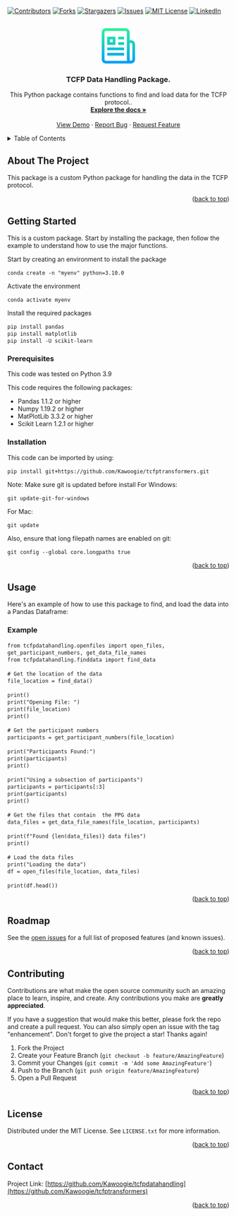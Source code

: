 <!-- Improved compatibility of back to top link: See: https://github.com/othneildrew/Best-README-Template/pull/73 -->
<a name="readme-top"></a>
<!-- -->



<!-- PROJECT SHIELDS -->
<!--
*** I'm using markdown "reference style" links for readability.
*** Reference links are enclosed in brackets [ ] instead of parentheses ( ).
*** See the bottom of this document for the declaration of the reference variables
*** for contributors-url, forks-url, etc. This is an optional, concise syntax you may use.
*** https://www.markdownguide.org/basic-syntax/#reference-style-links
-->
[![Contributors][contributors-shield]][contributors-url]
[![Forks][forks-shield]][forks-url]
[![Stargazers][stars-shield]][stars-url]
[![Issues][issues-shield]][issues-url]
[![MIT License][license-shield]][license-url]
[![LinkedIn][linkedin-shield]][linkedin-url]



<!-- PROJECT LOGO -->
<br />
<div align="center">
  <a href="https://github.com/Kawoogie/tcfptransformers">
    <img src="images/logo.png" alt="Logo" width="80" height="80">
  </a>

<h3 align="center">TCFP Data Handling Package.</h3>

  <p align="center">
    This Python package contains functions to find and load data for the TCFP protocol..
    <br />
    <a href="https://github.com/Kawoogie/tcfptransformers"><strong>Explore the docs »</strong></a>
    <br />
    <br />
    <a href="https://github.com/Kawoogie/tcfptransformers">View Demo</a>
    ·
    <a href="https://github.com/Kawoogie/tcfptransformers/issues">Report Bug</a>
    ·
    <a href="https://github.com/Kawoogie/tcfptransformers/issues">Request Feature</a>
  </p>
</div>



<!-- TABLE OF CONTENTS -->
<details>
  <summary>Table of Contents</summary>
  <ol>
    <li>
      <a href="#about-the-project">About The Project</a>
      <ul>
        </ul>
    </li>
    <li>
      <a href="#getting-started">Getting Started</a>
      <ul>
        <li><a href="#prerequisites">Prerequisites</a></li>
        <li><a href="#installation">Installation</a></li>
      </ul>
    </li>
    <li><a href="#usage">Usage</a></li>
    <li><a href="#roadmap">Roadmap</a></li>
    <li><a href="#contributing">Contributing</a></li>
    <li><a href="#license">License</a></li>
    <li><a href="#contact">Contact</a></li>    
  </ol>
</details>



<!-- ABOUT THE PROJECT -->
## About The Project
This package is a custom Python package for handling the data in the TCFP protocol. 
<p align="right">(<a href="#readme-top">back to top</a>)</p>




<!-- GETTING STARTED -->
## Getting Started

This is a custom package. Start by installing the package, then follow the example to understand how to use the major functions.

Start by creating an environment to install the package
```
conda create -n "myenv" python=3.10.0
```

Activate the environment
```
conda activate myenv
```

Install the required packages
```
pip install pandas
pip install matplotlib
pip install -U scikit-learn
```


### Prerequisites
This code was tested on Python 3.9

This code requires the following packages:
- Pandas 1.1.2 or higher
- Numpy 1.19.2 or higher
- MatPlotLib 3.3.2 or higher
- Scikit Learn 1.2.1 or higher
  

### Installation
This code can be imported by using: 
```
pip install git+https://github.com/Kawoogie/tcfptransformers.git
```

Note: Make sure git is updated before install
For Windows:
```
git update-git-for-windows
```
For Mac:
```
git update
```
Also, ensure that long filepath names are enabled on git:
```
git config --global core.longpaths true
```


<p align="right">(<a href="#readme-top">back to top</a>)</p>

  


<!-- USAGE EXAMPLES -->
## Usage
Here's an example of how to use this package to find, and load the data into a Pandas Dataframe: 
### Example 
```
from tcfpdatahandling.openfiles import open_files, get_participant_numbers, get_data_file_names
from tcfpdatahandling.finddata import find_data

# Get the location of the data
file_location = find_data()

print()
print("Opening File: ")
print(file_location)
print()

# Get the participant numbers
participants = get_participant_numbers(file_location)

print("Participants Found:")
print(participants)
print()

print("Using a subsection of participants")
participants = participants[:3]
print(participants)
print()

# Get the files that contain  the PPG data
data_files = get_data_file_names(file_location, participants)

print(f"Found {len(data_files)} data files")
print()

# Load the data files
print("Loading the data")
df = open_files(file_location, data_files)

print(df.head())

```
<p align="right">(<a href="#readme-top">back to top</a>)</p>



<!-- ROADMAP -->
## Roadmap

See the [open issues](https://github.com/Kawoogie/tcfptransformers/issues) for a full list of proposed features (and known issues).

<p align="right">(<a href="#readme-top">back to top</a>)</p>



<!-- CONTRIBUTING -->
## Contributing

Contributions are what make the open source community such an amazing place to learn, inspire, and create. Any contributions you make are **greatly appreciated**.

If you have a suggestion that would make this better, please fork the repo and create a pull request. You can also simply open an issue with the tag "enhancement".
Don't forget to give the project a star! Thanks again!

1. Fork the Project
2. Create your Feature Branch (`git checkout -b feature/AmazingFeature`)
3. Commit your Changes (`git commit -m 'Add some AmazingFeature'`)
4. Push to the Branch (`git push origin feature/AmazingFeature`)
5. Open a Pull Request

<p align="right">(<a href="#readme-top">back to top</a>)</p>



<!-- LICENSE -->
## License

Distributed under the MIT License. See `LICENSE.txt` for more information.

<p align="right">(<a href="#readme-top">back to top</a>)</p>



<!-- CONTACT -->
## Contact
Project Link: [https://github.com/Kawoogie/tcfpdatahandling](https://github.com/Kawoogie/tcfptransformers)

<p align="right">(<a href="#readme-top">back to top</a>)</p>






<!-- MARKDOWN LINKS & IMAGES -->
<!-- https://www.markdownguide.org/basic-syntax/#reference-style-links -->
[contributors-shield]: https://img.shields.io/github/contributors/Kawoogie/tcfptransformers.svg?style=for-the-badge
[contributors-url]: https://github.com/Kawoogie/tcfptransformers/graphs/contributors
[forks-shield]: https://img.shields.io/github/forks/Kawoogie/tcfptransformers.svg?style=for-the-badge
[forks-url]: https://github.com/Kawoogie/tcfptransformers/network/members
[stars-shield]: https://img.shields.io/github/stars/Kawoogie/tcfptransformers.svg?style=for-the-badge
[stars-url]: https://github.com/Kawoogie/tcfptransformers/stargazers
[issues-shield]: https://img.shields.io/github/issues/Kawoogie/tcfptransformers.svg?style=for-the-badge
[issues-url]: https://github.com/Kawoogie/tcfptransformers/issues
[license-shield]: https://img.shields.io/github/license/Kawoogie/tcfptransformers.svg?style=for-the-badge
[license-url]: https://github.com/Kawoogie/tcfptransformers/blob/master/LICENSE.txt
[linkedin-shield]: https://img.shields.io/badge/-LinkedIn-black.svg?style=for-the-badge&logo=linkedin&colorB=555
[linkedin-url]: https://linkedin.com/in/lee-sikstrom-a6472a113
[product-screenshot]: images/screenshot.png
[Next.js]: https://img.shields.io/badge/next.js-000000?style=for-the-badge&logo=nextdotjs&logoColor=white
[Next-url]: https://nextjs.org/
[React.js]: https://img.shields.io/badge/React-20232A?style=for-the-badge&logo=react&logoColor=61DAFB
[React-url]: https://reactjs.org/
[Vue.js]: https://img.shields.io/badge/Vue.js-35495E?style=for-the-badge&logo=vuedotjs&logoColor=4FC08D
[Vue-url]: https://vuejs.org/
[Angular.io]: https://img.shields.io/badge/Angular-DD0031?style=for-the-badge&logo=angular&logoColor=white
[Angular-url]: https://angular.io/
[Svelte.dev]: https://img.shields.io/badge/Svelte-4A4A55?style=for-the-badge&logo=svelte&logoColor=FF3E00
[Svelte-url]: https://svelte.dev/
[Laravel.com]: https://img.shields.io/badge/Laravel-FF2D20?style=for-the-badge&logo=laravel&logoColor=white
[Laravel-url]: https://laravel.com
[Bootstrap.com]: https://img.shields.io/badge/Bootstrap-563D7C?style=for-the-badge&logo=bootstrap&logoColor=white
[Bootstrap-url]: https://getbootstrap.com
[JQuery.com]: https://img.shields.io/badge/jQuery-0769AD?style=for-the-badge&logo=jquery&logoColor=white
[JQuery-url]: https://jquery.com



